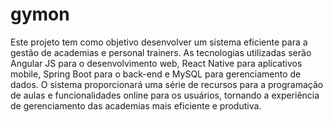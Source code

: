 # gymon
Este projeto tem como objetivo desenvolver um sistema eficiente para a gestão de academias e personal trainers. As tecnologias utilizadas serão Angular JS para o desenvolvimento web, React Native para aplicativos mobile, Spring Boot para o back-end e MySQL para gerenciamento de dados. O sistema proporcionará uma série de recursos para a programação de aulas e funcionalidades online para os usuários, tornando a experiência de gerenciamento das academias mais eficiente e produtiva.
